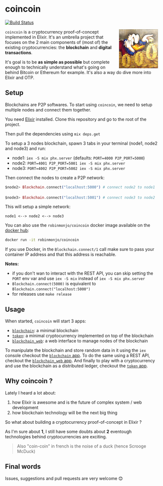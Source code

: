 # coincoin

[![Build Status](https://travis-ci.org/robinmonjo/coincoin.svg?branch=master)](https://travis-ci.org/robinmonjo/blockchain)

<img align="right" src="logo.png" width="128px">

`coincoin` is a cryptocurrency proof-of-concept implemented in Elixir. It's an umbrella project that focuses on the 2 main components of (most of) the existing cryptocurrencies: the **blockchain** and **digital transactions**.

It's goal is to be **as simple as possible** but complete enough to technically understand what's going on behind Bitcoin or Ethereum for example. It's also a way do dive more into Elixir and OTP.

## Setup

Blockchains are P2P softwares. To start using `coincoin`, we need to setup multiple nodes and connect them together.

You need [Elixir](https://elixir-lang.org/install.html) installed. Clone this repository and go to the root of the project.

Then pull the dependencies using `mix deps.get`

To setup a 3 nodes blockchain, spawn 3 tabs in your terminal (node1, node2 and node3) and run:

- node1: `iex -S mix phx.server` (defaults: `PORT=4000 P2P_PORT=5000`)
- node2: `PORT=4001 P2P_PORT=5001 iex -S mix phx.server`
- node3: `PORT=4002 P2P_PORT=5002 iex -S mix phx.server`

Then connect the nodes to create a P2P network:

```elixir
$node2> Blockchain.connect("localhost:5000") # connect node2 to node1

$node3> Blockchain.connect("localhost:5001") # connect node3 to node2
```

This will setup a simple network:

```
node1 <--> node2 <--> node3
```

You can also use the `robinmonjo/coincoin` docker image available on the [docker hub](https://hub.docker.com/r/robinmonjo/coincoin/):

```bash
docker run -it robinmonjo/coincoin
```

If you use Docker, in the `Blockchain.connect/1` call make sure to pass your container IP address and that this address is reachable.

**Notes:**

- if you don't wan to interact with the REST API, you can skip setting the `PORT` env var and use `iex -S mix` instead of `iex -S mix phx.server`
- `Blockchain.connect(5000)` is equivalent to `Blockchain.connect("localhost:5000")`
- for releases use `make release`

## Usage

When started, `coincoin` will start 3 apps:

- [`blockchain`](apps/blockchain/README.md): a minimal blockchain
- [`token`](apps/token/README.md): a minimal cryptocurrency implemented on top of the blockchain
- [`blockchain_web`](apps/blockchain_web/README.md): a web interface to manage nodes of the blockchain

To manipulate the blockchain and store random data in it using the `iex` console checkout the [`blockchain` app](apps/blockchain/README.md). To do the same using a REST API, checkout the [`blockchain_web` app](apps/blockchain_web/README.md). And finally to play with a cryptocurrency and use the blockchain as a distributed ledger, checkout the [`token` app](apps/token/README.md).

## Why coincoin ?

Lately I heard a lot about:

1. how Elixir is awesome and is the future of complex system / web development
2. how blockchain technology will be the next big thing

So what about building a cryptocurrency proof-of-concept in Elixir ?

As I'm sure about **1**, I still have some doubts about **2** eventough technologies behind cryptocurrencies are exciting.

> Also "coin-coin" in french is the noise of a duck (hence Scrooge McDuck)

## Final words

Issues, suggestions and pull requests are very welcome 😊
